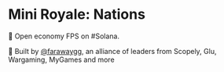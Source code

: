 # Mini Royale: Nations

🔫 Open economy FPS on #Solana.

👾 Built by [@farawaygg](https://twitter.com/farawaygg), an alliance of leaders from Scopely, Glu, Wargaming, MyGames and more
